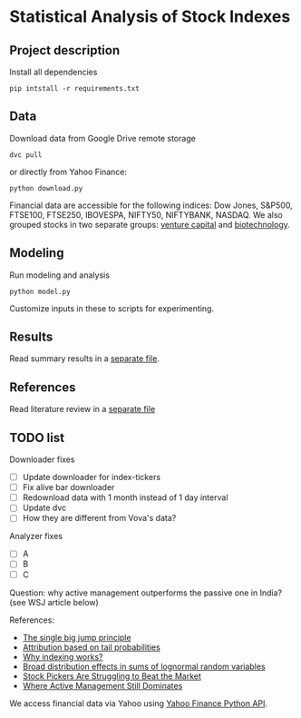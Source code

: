 # Statistical Analysis of Stock Indexes

## Project description

Install all dependencies
```
pip intstall -r requirements.txt
```

## Data

Download data from Google Drive remote storage

```
dvc pull
```

or directly from Yahoo Finance: 

```
python download.py
```

Financial data are accessible for the following indices: Dow Jones, S&P500, FTSE100, FTSE250, IBOVESPA, NIFTY50, NIFTYBANK, NASDAQ. We also grouped stocks in two separate groups: [venture capital](https://github.com/maxmarkov/stock-index/blob/master/index-tickers/venture.csv) and [biotechnology](https://github.com/maxmarkov/stock-index/blob/master/index-tickers/biotech.csv).

## Modeling

Run modeling and analysis
```
python model.py
```

Customize inputs in these to scripts for experimenting.

## Results

Read summary results in a [separate file](https://github.com/maxmarkov/stock-index/blob/master/RESULTS.md).

## References

Read literature review in a [separate file](https://github.com/maxmarkov/stock-index/blob/master/LITERATURE.md)

## TODO list

Downloader fixes

* [ ] Update downloader for index-tickers
* [ ] Fix alive bar downloader
* [ ] Redownload data with 1 month instead of 1 day interval
* [ ] Update dvc
* [ ] How they are different from Vova's data?

Analyzer fixes

* [ ] A
* [ ] B
* [ ] C

Question: why active management outperforms the passive one in India? (see WSJ article below)

References:

- [The single big jump principle](https://www.johndcook.com/blog/2011/08/09/single-big-jump-principle/)
- [Attribution based on tail probabilities](https://www.johndcook.com/blog/2018/07/17/attribution/)
- [Why indexing works?](https://arxiv.org/abs/1510.03550)
- [Broad distribution effects in sums of lognormal random variables](https://www.researchgate.net/publication/2168231_Broad_distribution_effects_in_sums_of_lognormal_random_variables)
- [Stock Pickers Are Struggling to Beat the Market](https://www.wsj.com/articles/stock-pickers-are-struggling-to-beat-the-market-11640692983)
- [Where Active Management Still Dominates ](https://www.wsj.com/amp/articles/where-active-management-still-dominates-11551669060)

We access financial data via Yahoo using [Yahoo Finance Python API](http://theautomatic.net/2018/01/25/coding-yahoo_fin-package/).
